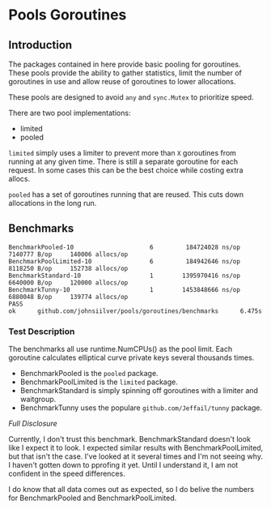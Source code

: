 # Pools Goroutines

## Introduction

The packages contained in here provide basic pooling for goroutines. These pools provide the ability to gather statistics, limit the number of goroutines in use and allow reuse of goroutines to lower allocations.

These pools are designed to avoid `any` and `sync.Mutex` to prioritize speed. 

There are two pool implementations:
* limited
* pooled

`limited` simply uses a limiter to prevent more than `X` goroutines from running at any given time. There is still a separate goroutine for each request. In some cases this can be the best choice while costing extra allocs.

`pooled` has a set of goroutines running that are reused. This cuts down allocations in the long run.

## Benchmarks

```
BenchmarkPooled-10                     6         184724028 ns/op         7140777 B/op     140006 allocs/op
BenchmarkPoolLimited-10                6         184942646 ns/op         8118250 B/op     152738 allocs/op
BenchmarkStandard-10                   1        1395970416 ns/op         6640000 B/op     120000 allocs/op
BenchmarkTunny-10                      1        1453848666 ns/op         6880048 B/op     139774 allocs/op
PASS
ok      github.com/johnsiilver/pools/goroutines/benchmarks      6.475s
```

### Test Description

The benchmarks all use runtime.NumCPUs() as the pool limit. Each goroutine calculates elliptical curve private keys several thousands times.

* BenchmarkPooled is the `pooled` package.
* BenchmarkPoolLimited is the `limited` package.
* BenchmarkStandard is simply spinning off goroutines with a limiter and waitgroup.
* BenchmarkTunny uses the populare `github.com/Jeffail/tunny` package.

*Full Disclosure*

Currently, I don't trust this benchmark. BenchmarkStandard doesn't look like I expect it to look.  I expected similar results with BenchmarkPoolLimited, but that isn't the case.  I've looked at it several times and I'm not seeing why.  I haven't gotten down to pprofing it yet. Until I understand it, I am not confident in the speed differences.  

I do know that all data comes out as expected, so I do belive the numbers for BenchmarkPooled and BenchmarkPoolLimited.